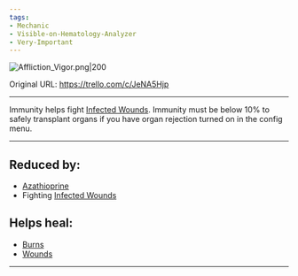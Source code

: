 ```yaml
---
tags:
- Mechanic
- Visible-on-Hematology-Analyzer
- Very-Important
---
```


![Affliction_Vigor.png\|200](/Blood/Immunity%20-%20Attachments/68045fa643aed3434fea0462.png)

Original URL: https://trello.com/c/JeNA5Hjp

---

Immunity helps fight [Infected Wounds](../Any%20bodypart/Infected%20Wounds.md). Immunity must be below 10% to safely transplant organs if you have organ rejection turned on in the config menu.

---

## Reduced by:

- [Azathioprine](../Items/Azathioprine.md)
- Fighting [Infected Wounds](../Any%20bodypart/Infected%20Wounds.md)

## Helps heal:

- [Burns](../Any%20bodypart/Burns.md)
- [Wounds](../Any%20bodypart/archived/Wounds.md)

---

